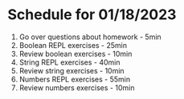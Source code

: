 # Schedule for 01/18/2023

1. Go over questions about homework - 5min
2. Boolean REPL exercises - 25min
3. Review boolean exercises - 10min
4. String REPL exercises - 40min
5. Review string exercises - 10min
6. Numbers REPL exercises - 55min
7. Review numbers exercises - 10min
